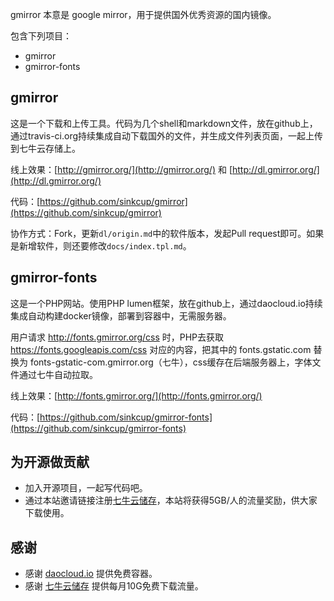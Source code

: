 gmirror 本意是 google mirror，用于提供国外优秀资源的国内镜像。

包含下列项目：

 * gmirror
 * gmirror-fonts

## gmirror

这是一个下载和上传工具。代码为几个shell和markdown文件，放在github上，通过travis-ci.org持续集成自动下载国外的文件，并生成文件列表页面，一起上传到七牛云存储上。

线上效果：[http://gmirror.org/](http://gmirror.org/) 和 [http://dl.gmirror.org/](http://dl.gmirror.org/)

代码：[https://github.com/sinkcup/gmirror](https://github.com/sinkcup/gmirror)

协作方式：Fork，更新`dl/origin.md`中的软件版本，发起Pull request即可。如果是新增软件，则还要修改`docs/index.tpl.md`。

## gmirror-fonts

这是一个PHP网站。使用PHP lumen框架，放在github上，通过daocloud.io持续集成自动构建docker镜像，部署到容器中，无需服务器。

用户请求 http://fonts.gmirror.org/css 时，PHP去获取 https://fonts.googleapis.com/css 对应的内容，把其中的 fonts.gstatic.com 替换为 fonts-gstatic-com.gmirror.org（七牛），css缓存在后端服务器上，字体文件通过七牛自动拉取。

线上效果：[http://fonts.gmirror.org/](http://fonts.gmirror.org/)

代码：[https://github.com/sinkcup/gmirror-fonts](https://github.com/sinkcup/gmirror-fonts)

## 为开源做贡献

 * 加入开源项目，一起写代码吧。
 * 通过本站邀请链接注册[七牛云储存](https://portal.qiniu.com/signup?code=3lafkpsz7yes1)，本站将获得5GB/人的流量奖励，供大家下载使用。

## 感谢

 * 感谢 [daocloud.io](https://account.daocloud.io/signup?invite_code=c8bkkhc1uq8i7z8nin93) 提供免费容器。
 * 感谢 [七牛云储存](https://portal.qiniu.com/signup?code=3lafkpsz7yes1) 提供每月10G免费下载流量。
